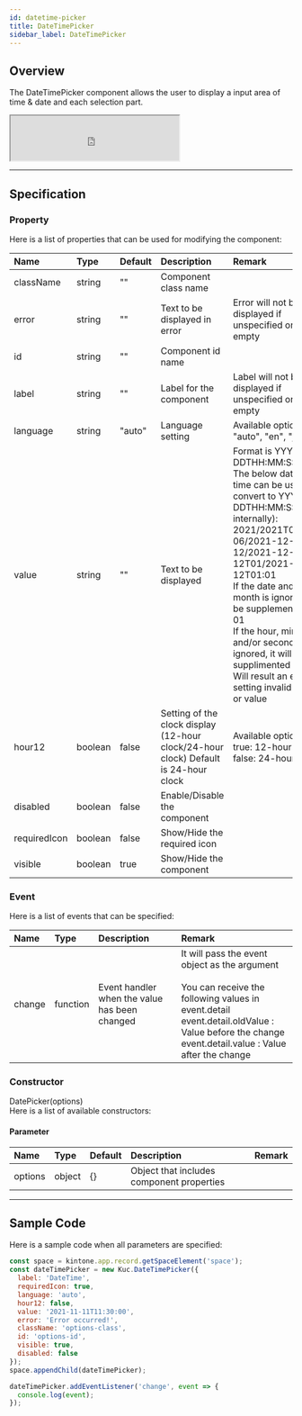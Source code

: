 ```yaml
---
id: datetime-picker
title: DateTimePicker
sidebar_label: DateTimePicker
---
```


## Overview

The DateTimePicker component allows the user to display a input area of time & date and each selection part.

<iframe src="https://kuc-storybook.netlify.app/iframe.html?id=desktop-datetime-picker--document" title="datetime picker image" height="80px"></iframe>

---

## Specification

### Property

Here is a list of properties that can be used for modifying the component:

| Name | Type | Default | Description | Remark |
| :--- | :--- | :--- | :--- | :--- |
| className | string | ""  | Component class name | |
| error | string | ""  | Text to be displayed in error | Error will not be displayed if unspecified or left empty |
| id | string | ""  | Component id name | |
| label | string | ""  | Label for the component | Label will not be displayed if unspecified or left empty |
| language | string | "auto"  | Language setting | Available options: "auto", "en", "ja", "zh" |
| value | string | ""  | Text to be displayed | Format is YYYY-MM-DDTHH:MM:SS<br>The below date and time can be used (will convert to YYYY-MM-DDTHH:MM:SS internally): 2021/2021T01/2021-06/2021-12-12/2021-12-12T01/2021-12-12T01:01<br>If the date and/or month is ignored, it will be supplemented with 01<br>If the hour, minute, and/or second is ignored, it will be supplimented with 00<br>Will result an error if setting invalid format or value |
| hour12 | boolean | false | Setting of the clock display (12-hour clock/24-hour clock) Default is 24-hour clock | Available options:<br>true: 12-hour clock<br>false: 24-hour clock |
| disabled | boolean | false | Enable/Disable the component | |
| requiredIcon | boolean | false | Show/Hide the required icon | |
| visible | boolean | true | Show/Hide the component | |

### Event

Here is a list of events that can be specified:

| Name | Type | Description | Remark |
| :--- | :--- | :--- | :--- |
| change | function | Event handler when the value has been changed | It will pass the event object as the argument<br><br>You can receive the following values in event.detail<br>event.detail.oldValue : Value before the change<br>event.detail.value : Value after the change |

### Constructor

DatePicker(options)<br>
Here is a list of available constructors:

#### Parameter
| Name | Type | Default | Description | Remark |
| :--- | :--- | :--- | :--- | :--- |
| options  | object | {} | Object that includes component properties |  |

---
## Sample Code

Here is a sample code when all parameters are specified:

```javascript
const space = kintone.app.record.getSpaceElement('space');
const dateTimePicker = new Kuc.DateTimePicker({
  label: 'DateTime',
  requiredIcon: true,
  language: 'auto',
  hour12: false,
  value: '2021-11-11T11:30:00',
  error: 'Error occurred!',
  className: 'options-class',
  id: 'options-id',
  visible: true,
  disabled: false
});
space.appendChild(dateTimePicker);

dateTimePicker.addEventListener('change', event => {
  console.log(event);
});
```
